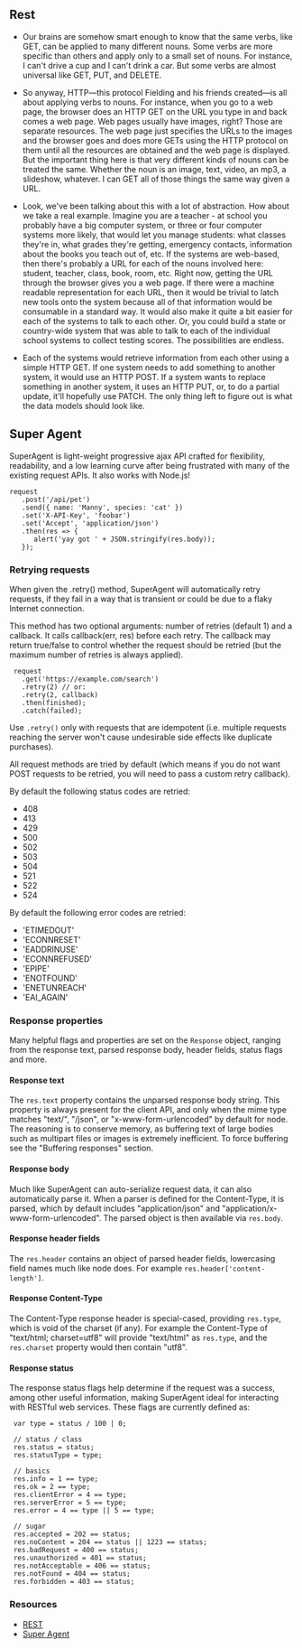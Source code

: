 ## Rest

- Our brains are somehow smart enough to know that the same verbs, like GET, can be applied to many different nouns. Some verbs are more specific than others and apply only to a small set of nouns. For instance, I can't drive a cup and I can't drink a car. But some verbs are almost universal like GET, PUT, and DELETE.

- So anyway, HTTP—this protocol Fielding and his friends created—is all about applying verbs to nouns. For instance, when you go to a web page, the browser does an HTTP GET on the URL you type in and back comes a web page. Web pages usually have images, right? Those are separate resources. The web page just specifies the URLs to the images and the browser goes and does more GETs using the HTTP protocol on them until all the resources are obtained and the web page is displayed. But the important thing here is that very different kinds of nouns can be treated the same. Whether the noun is an image, text, video, an mp3, a slideshow, whatever. I can GET all of those things the same way given a URL.

- Look, we've been talking about this with a lot of abstraction. How about we take a real example. Imagine you are a teacher - at school you probably have a big computer system, or three or four computer systems more likely, that would let you manage students: what classes they're in, what grades they're getting, emergency contacts, information about the books you teach out of, etc. If the systems are web-based, then there's probably a URL for each of the nouns involved here: student, teacher, class, book, room, etc. Right now, getting the URL through the browser gives you a web page. If there were a machine readable representation for each URL, then it would be trivial to latch new tools onto the system because all of that information would be consumable in a standard way. It would also make it quite a bit easier for each of the systems to talk to each other. Or, you could build a state or country-wide system that was able to talk to each of the individual school systems to collect testing scores. The possibilities are endless.

- Each of the systems would retrieve information from each other using a simple HTTP GET. If one system needs to add something to another system, it would use an HTTP POST. If a system wants to replace something in another system, it uses an HTTP PUT, or, to do a partial update, it'll hopefully use PATCH. The only thing left to figure out is what the data models should look like.

## Super Agent
SuperAgent is light-weight progressive ajax API crafted for flexibility, readability, and a low learning curve after being frustrated with many of the existing request APIs. It also works with Node.js!

```
request
   .post('/api/pet')
   .send({ name: 'Manny', species: 'cat' })
   .set('X-API-Key', 'foobar')
   .set('Accept', 'application/json')
   .then(res => {
      alert('yay got ' + JSON.stringify(res.body));
   });
```

### Retrying requests
When given the .retry() method, SuperAgent will automatically retry requests, if they fail in a way that is transient or could be due to a flaky Internet connection.

This method has two optional arguments: number of retries (default 1) and a callback. It calls callback(err, res) before each retry. The callback may return true/false to control whether the request should be retried (but the maximum number of retries is always applied).

```
 request
   .get('https://example.com/search')
   .retry(2) // or:
   .retry(2, callback)
   .then(finished);
   .catch(failed);
```

Use `.retry()` only with requests that are idempotent (i.e. multiple requests reaching the server won't cause undesirable side effects like duplicate purchases).

All request methods are tried by default (which means if you do not want POST requests to be retried, you will need to pass a custom retry callback).

By default the following status codes are retried:

- 408
- 413
- 429
- 500
- 502
- 503
- 504
- 521
- 522
- 524

By default the following error codes are retried:

- 'ETIMEDOUT'
- 'ECONNRESET'
- 'EADDRINUSE'
- 'ECONNREFUSED'
- 'EPIPE'
- 'ENOTFOUND'
- 'ENETUNREACH'
- 'EAI_AGAIN'

### Response properties
Many helpful flags and properties are set on the `Response` object, ranging from the response text, parsed response body, header fields, status flags and more.

#### Response text
The `res.text` property contains the unparsed response body string. This property is always present for the client API, and only when the mime type matches "text/", "/json", or "x-www-form-urlencoded" by default for node. The reasoning is to conserve memory, as buffering text of large bodies such as multipart files or images is extremely inefficient. To force buffering see the "Buffering responses" section.

#### Response body
Much like SuperAgent can auto-serialize request data, it can also automatically parse it. When a parser is defined for the Content-Type, it is parsed, which by default includes "application/json" and "application/x-www-form-urlencoded". The parsed object is then available via `res.body`.

#### Response header fields
The `res.header` contains an object of parsed header fields, lowercasing field names much like node does. For example `res.header['content-length']`.

#### Response Content-Type
The Content-Type response header is special-cased, providing `res.type`, which is void of the charset (if any). For example the Content-Type of "text/html; charset=utf8" will provide "text/html" as `res.type`, and the `res.charset` property would then contain "utf8".

#### Response status
The response status flags help determine if the request was a success, among other useful information, making SuperAgent ideal for interacting with RESTful web services. These flags are currently defined as:
```
 var type = status / 100 | 0;

 // status / class
 res.status = status;
 res.statusType = type;

 // basics
 res.info = 1 == type;
 res.ok = 2 == type;
 res.clientError = 4 == type;
 res.serverError = 5 == type;
 res.error = 4 == type || 5 == type;

 // sugar
 res.accepted = 202 == status;
 res.noContent = 204 == status || 1223 == status;
 res.badRequest = 400 == status;
 res.unauthorized = 401 == status;
 res.notAcceptable = 406 == status;
 res.notFound = 404 == status;
 res.forbidden = 403 == status;
```


### Resources
- [REST](https://gist.github.com/brookr/5977550)
- [Super Agent](https://visionmedia.github.io/superagent/)